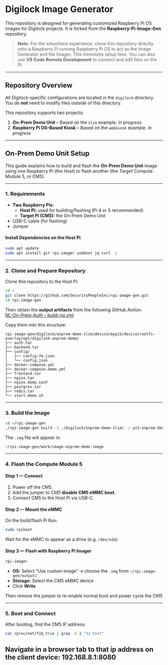 # Digilock Image Generator

This repository is designed for generating customized Raspberry Pi OS images for Digilock projects. It is forked from the **Raspberry-Pi-Image-Gen** repository.

> **Note:** For the smoothest experience, clone this repository directly onto a Raspberry Pi running Raspberry Pi OS to act as the Image Generator and the Imager. This minimizes setup time. You can also use **VS Code Remote Development** to connect and edit files on the Pi.

---

## Repository Overview

All Digilock-specific configurations are located in the `digilock` directory.  
You do **not** need to modify files outside of this directory.

This repository supports two projects:

1. **On-Prem Demo Unit** – Based on the `slim` example. *In progress*
2. **Raspberry Pi OS–Based Kiosk** – Based on the `webkiosk` example. *In progress*

---

## On-Prem Demo Unit Setup

This guide explains how to build and flash the **On-Prem Demo Unit** image using one Raspberry Pi (the *Host*) to flash another (the *Target* Compute Module 5, or CM5).

---

### 1. Requirements

- **Two Raspberry Pis:**
  - **Host Pi:** used for building/flashing (Pi 4 or 5 recommended)
  - **Target Pi (CM5):** the On-Prem Demo Unit
- USB-C cable (for flashing)
- Jumper

#### Install Dependencies on the Host Pi

```bash
sudo apt update
sudo apt install git rpi-imager usbboot jq curl -y
```

---

### 2. Clone and Prepare Repository

Clone this repository to the Host Pi:

```bash
cd ~
git clone https://github.com/SecurityPeopleInc/rpi-image-gen.git
cd rpi-image-gen
```

Then obtain the **output artifacts** from the following GitHub Action:  
[NL-On-Prem-Auth – build-rpi.yml](https://github.com/SecurityPeopleInc/NL-On-Prem-Auth/actions/workflows/build-rpi.yml)

Copy them into this structure:

```
rpi-image-gen/digilock/onprem-demo-slim/device/mypi5/device/rootfs-overlay/opt/digilink-onprem-demo/
├── auth.tar
├── backend.tar
├── config/
│   ├── config-fe.json
│   └── config.json
├── docker-compose.yml
├── docker-compose.demo.yml
├── frontend.tar
├── nginx.tar
├── nginx.demo.conf
├── postgres.tar
├── redis.tar
└── start.demo.sh
```

---

### 3. Build the Image

```bash
cd ~/rpi-image-gen
./rpi-image-gen build -S ./digilock/onprem-demo-slim/ -c pi5-onprem-demo.yaml
```

The `.img` file will appear in:

```
~/rpi-image-gen/work/image-onprem-demo-image
```

---

###  4. Flash the Compute Module 5

#### Step 1 — Connect
1. Power off the CM5.
2. Add the jumper to CM5 **disable CM5 eMMC boot**.
3. Connect CM5 to the Host Pi via USB-C.

#### Step 2 — Mount the eMMC
On the build/flash Pi
Run:
```bash
sudo rpiboot
```
Wait for the eMMC to appear as a drive (e.g. `/dev/sda`).

#### Step 3 — Flash with Raspberry Pi Imager
```bash
rpi-imager
```
- **OS:** Select “Use custom image” → choose the `.img` from `~/rpi-image-gen/output/`
- **Storage:** Select the CM5 eMMC device
- Click **Write**

Then remove the jumper to re-enable normal boot and power cycle the CM5

---

### 5. Boot and Connect

After booting, find the CM5 IP address:

```bash
cat /proc/net/fib_trie | grep -A 1 "32 host"
```
Navigate in a browser tab to that ip address on the client device: 192.168.8.1:8080
---
